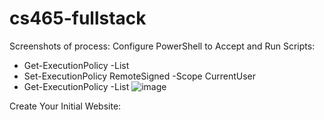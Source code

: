 # cs465-fullstack
Screenshots of process:
Configure PowerShell to Accept and Run Scripts:
- Get-ExecutionPolicy -List 
- Set-ExecutionPolicy RemoteSigned -Scope CurrentUser
- Get-ExecutionPolicy -List
![image](https://github.com/lvtierne/cs465-fullstack/assets/136281319/29c096ad-90d1-474e-acb3-7415eeac86b7)

Create Your Initial Website:

